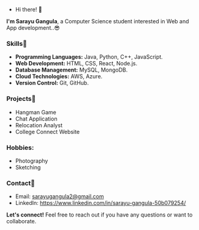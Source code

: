 
- Hi there! 👋

**I'm Sarayu Gangula**, a Computer Science student interested in Web and App development..😎

### Skills🤹
* **Programming Languages:** Java, Python, C++, JavaScript.
* **Web Development:** HTML, CSS, React, Node.js.
* **Database Management:** MySQL, MongoDB.
* **Cloud Technologies:** AWS, Azure.
* **Version Control:** Git, GitHub.

### Projects🦾
* Hangman Game
* Chat Application
* Relocation Analyst
* College Connect Website

### Hobbies:
* Photography
* Sketching
 
### Contact📱
* Email: sarayugangula2@gmail.com
* LinkedIn: https://www.linkedin.com/in/sarayu-gangula-50b079254/

**Let's connect!** Feel free to reach out if you have any questions or want to collaborate.

